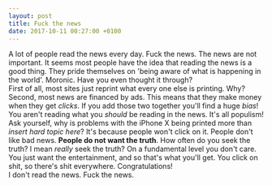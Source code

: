 ```yaml
---
layout: post
title: Fuck the news
date: 2017-10-11 00:27:00 +0100
---
```

A lot of people read the news every day. Fuck the news. The news are not important.
It seems most people have the idea that reading the news is a good thing. They pride
themselves on 'being aware of what is happening in the world'. Moronic. Have you even
thought it through?  
First of all, most sites just reprint what every one else is printing. Why? Second,
most news are financed by ads. This means that they make money when they get *clicks*.
If you add those two together you'll find a huge *bias*! You aren't reading what you
*should* be reading in the news. It's all populism! Ask yourself, why is problems with
the iPhone X being printed more than *insert hard topic here*? It's because people won't
click on it. People don't like bad news. **People do not want the truth**. How often do
you seek the truth? I mean *really* seek the truth? On a fundamental level you don't care.
You just want the entertainment, and so that's what you'll get. You click on shit, so there's
shit everywhere. Congratulations!  
I don't read the news. Fuck the news.

